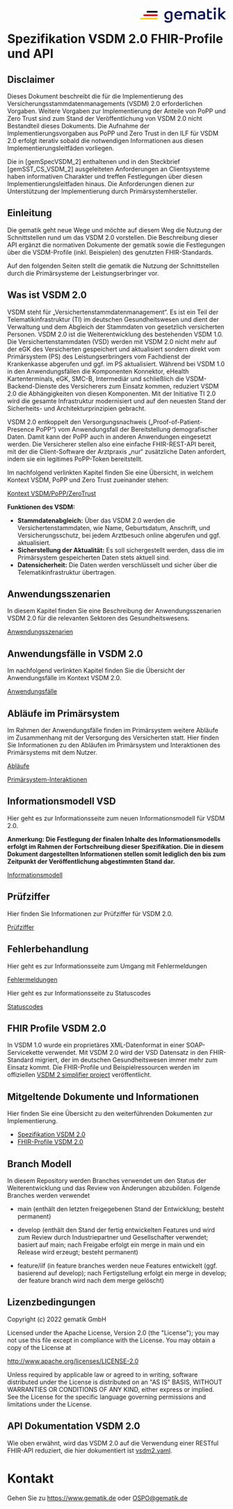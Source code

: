<img align="right" width="200" height="37" src="./images/Gematik_Logo_Flag.png"/> <br/>

# Spezifikation VSDM 2.0 FHIR-Profile und API

## Disclaimer
Dieses Dokument beschreibt die für die Implementierung des Versicherungsstammdatenmanagements (VSDM) 2.0 erforderlichen Vorgaben. Weitere Vorgaben zur Implementierung der Anteile von PoPP und Zero Trust sind zum Stand der Veröffentlichung von VSDM 2.0 nicht Bestandteil dieses Dokuments. Die Aufnahme der Implementierungsvorgaben aus PoPP und Zero Trust in den ILF für VSDM 2.0 erfolgt iterativ sobald die notwendigen Informationen aus diesen Implementierungsleitfäden vorliegen.

Die in [gemSpecVSDM_2] enthaltenen und in den Steckbrief [gemSST_CS_VSDM_2] ausgeleiteten Anforderungen an Clientsysteme haben informativen Charakter und treffen Festlegungen über diesen Implementierungsleitfaden hinaus. Die Anforderungen dienen zur Unterstützung der Implementierung durch Primärsystemhersteller.

## Einleitung
Die gematik geht neue Wege und möchte auf diesem Weg die Nutzung der Schnittstellen rund um das VSDM 2.0 vorstellen. Die Beschreibung dieser API ergänzt die normativen Dokumente der gematik sowie die Festlegungen über die VSDM-Profile (inkl. Beispielen) des genutzten FHIR-Standards.

Auf den folgenden Seiten stellt die gematik die Nutzung der Schnittstellen durch die Primärsysteme der Leistungserbringer vor.

## Was ist VSDM 2.0

VSDM steht für „Versichertenstammdatenmanagement“. Es ist ein Teil der Telematikinfrastruktur (TI) im deutschen Gesundheitswesen und dient der Verwaltung und dem Abgleich der Stammdaten von gesetzlich versicherten Personen.
VSDM 2.0 ist die Weiterentwicklung des bestehenden VSDM 1.0. Die Versichertenstammdaten (VSD) werden mit VSDM 2.0 nicht mehr auf der eGK des Versicherten gespeichert und aktualisiert sondern direkt vom Primärsystem (PS) des Leistungserbringers vom Fachdienst der Krankenkasse abgerufen und ggf. im PS aktualisiert.
Während bei VSDM 1.0 in den Anwendungsfällen die Komponenten Konnektor, eHealth Kartenterminals, eGK, SMC-B, Intermediär und schließlich die VSDM-Backend-Dienste des Versicherers zum Einsatz kommen, reduziert VSDM 2.0 die Abhängigkeiten von diesen Komponenten. 
Mit der Initiative TI 2.0 wird die gesamte Infrastruktur modernisiert und auf den neuesten Stand der Sicherheits- und Architekturprinzipien gebracht.

VSDM 2.0 entkoppelt den Versorgungsnachweis („Proof-of-Patient-Presence PoPP“) vom Anwendungsfall der Bereitstellung demografischer Daten. Damit kann der PoPP auch in anderen Anwendungen eingesetzt werden.
Die Versicherer stellen also eine einfache FHIR-REST-API bereit, mit der die Client-Software der Arztpraxis „nur“ zusätzliche Daten anfordert, indem sie ein legitimes PoPP-Token bereitstellt.

Im nachfolgend verlinkten Kapitel finden Sie eine Übersicht, in welchem Kontext VSDM, PoPP und Zero Trust zueinander stehen:

[Kontext VSDM/PoPP/ZeroTrust](docs/vsdm_kontext_popp_zt.md)


**Funktionen des VSDM:**
- **Stammdatenabgleich:** Über das VSDM 2.0 werden die Versichertenstammdaten, wie Name, Geburtsdatum, Anschrift, und Versicherungsschutz, bei jedem Arztbesuch online abgerufen und ggf.  aktualisiert.
- **Sicherstellung der Aktualität:** Es soll sichergestellt werden, dass die im Primärsystem gespeicherten Daten stets aktuell sind.
- **Datensicherheit:** Die Daten werden verschlüsselt und sicher über die Telematikinfrastruktur übertragen.

## Anwendungsszenarien
In diesem Kapitel finden Sie eine Beschreibung der Anwendungsszenarien VSDM 2.0 für die relevanten Sektoren des Gesundheitswesens.

[Anwendungsszenarien](docs/vsdm_anwendungsszenarien.md)

## Anwendungsfälle in VSDM 2.0
Im nachfolgend verlinkten Kapitel finden Sie die Übersicht der Anwendungsfälle im Kontext VSDM 2.0.

[Anwendungsfälle](docs/vsdm_anwendungsfaelle.md)

## Abläufe im Primärsystem
Im Rahmen der Anwendungsfälle finden im Primärsystem weitere Abläufe im Zusammenhang mit der Versorgung des Versicherten statt. Hier finden Sie Informationen zu den Abläufen im Primärsystem und Interaktionen des Primärsystems mit dem Nutzer.

[Abläufe](docs/vsdm_ablauf_ps.md)

[Primärsystem-Interaktionen](docs/vsdm_psinteraktionen.md)


## Informationsmodell VSD
Hier geht es zur Informationsseite zum neuen Informationsmodell für VSDM 2.0.

**Anmerkung: Die Festlegung der finalen Inhalte des Informationsmodells erfolgt im Rahmen der Fortschreibung dieser Spezifikation. Die in diesem Dokument dargestellten Informationen stellen somit lediglich den bis zum Zeitpunkt der Veröffentlichung abgestimmten Stand dar.**

[Informationsmodell](docs/vsdm_informationsmodell.md)

## Prüfziffer
Hier finden Sie Informationen zur Prüfziffer für VSDM 2.0.

[Prüfziffer](docs/vsdm_pruefziffer.md) 

## Fehlerbehandlung

Hier geht es zur Informationsseite zum Umgang mit Fehlermeldungen

[Fehlermeldungen](docs/vsdm_errorcodes.md)

Hier geht es zur Informationsseite zu Statuscodes 

[Statuscodes](docs/vsdm_statuscodes.md)


## FHIR Profile VSDM 2.0

In VSDM 1.0 wurde ein proprietäres XML-Datenformat in einer SOAP-Servicekette verwendet. Mit VSDM 2.0 wird der VSD Datensatz in den FHIR-Standard migriert, der im deutschen Gesundheitswesen immer mehr zum Einsatz kommt. Die FHIR-Profile und Beispielressourcen werden im offiziellen [VSDM 2 simplifier project](https://simplifier.net/vsdm2) veröffentlicht.

## Mitgeltende Dokumente und Informationen
Hier finden Sie eine Übersicht zu den weiterführenden Dokumenten zur Implementierung.

- [Spezifikation VSDM 2.0](https://gemspec.gematik.de/prereleases/Draft_ZeroTrust_VSDM2_24_1/gemSpec_VSDM_2_V1.0.0_CC/)
- [FHIR-Profile VSDM 2.0](https://simplifier.net/vsdm2)


## Branch Modell
In diesem Repository werden Branches verwendet um den Status der Weiterentwicklung und das Review von Änderungen abzubilden.
Folgende Branches werden verwendet

- main (enthält den letzten freigegebenen Stand der Entwicklung; besteht permanent)

- develop (enthält den Stand der fertig entwickelten Features und wird zum Review durch Industriepartner und Gesellschafter verwendet; basiert auf main; nach Freigabe erfolgt ein merge in main und ein Release wird erzeugt; besteht permanent)

- feature/ilf (in feature branches werden neue Features entwickelt (ggf. basierend auf develop); nach Fertigstellung erfolgt ein merge in develop; der feature branch wird nach dem merge gelöscht)

## Lizenzbedingungen
Copyright (c) 2022 gematik GmbH

Licensed under the Apache License, Version 2.0 (the "License"); you may not use this file except in compliance with the License. You may obtain a copy of the License at

http://www.apache.org/licenses/LICENSE-2.0

Unless required by applicable law or agreed to in writing, software distributed under the License is distributed on an "AS IS" BASIS, WITHOUT WARRANTIES OR CONDITIONS OF ANY KIND, either express or implied. See the License for the specific language governing permissions and limitations under the License.



## API Dokumentation VSDM 2.0

Wie oben erwähnt, wird das VSDM 2.0 auf die Verwendung einer RESTful FHIR-API reduziert, die hier dokumentiert ist [vsdm2.yaml](./src/openapi/vsdm2.yaml).


# Kontakt

Gehen Sie zu <https://www.gematik.de> oder <OSPO@gematik.de>
